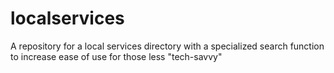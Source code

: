 # localservices

A repository for a local services directory with a specialized search function to increase ease of use for those less "tech-savvy"
